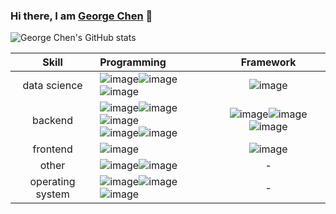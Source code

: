 ### Hi there, I am [George Chen](https://github.com/neural022/) 🌱
![George Chen's GitHub stats](https://github-readme-stats.vercel.app/api?username=neural022&show_icons=true&theme=great-gatsby&hide=contribs,prs)

<!-- ![image](url) -->
<!-- source:  -->
Skill             | Programming | Framework |
:----------------:|:------------|:---------:|
data science      | ![image](https://img.shields.io/badge/Python-3776AB?style=for-the-badge&logo=python&logoColor=white)![image](https://img.shields.io/badge/Numpy-777BB4?style=for-the-badge&logo=numpy&logoColor=white)![image](https://img.shields.io/badge/Pandas-2C2D72?style=for-the-badge&logo=pandas&logoColor=white) | ![image](https://img.shields.io/badge/PyTorch-EE4C2C?style=for-the-badge&logo=PyTorch&logoColor=white) 
backend           | ![image](https://img.shields.io/badge/Python-3776AB?style=for-the-badge&logo=python&logoColor=white)![image](https://img.shields.io/badge/C%23-239120?style=for-the-badge&logo=c-sharp&logoColor=white)![image](https://img.shields.io/badge/Java-ED8B00?style=for-the-badge&logo=java&logoColor=white)</br>![image](https://img.shields.io/badge/MySQL-40AEF0?style=for-the-badge&logo=mysql&logoColor=white)![image](https://img.shields.io/badge/Microsoft%20SQL%20Sever-C9284D?style=for-the-badge&logo=microsoft%20sql%20server&logoColor=white) |![image](https://img.shields.io/badge/Flask-000000?style=for-the-badge&logo=flask&logoColor=white)![image](https://img.shields.io/badge/.NET-512BD4?style=for-the-badge&logo=dotnet&logoColor=white)![image](https://img.shields.io/badge/Spring-6DB33F?style=for-the-badge&logo=spring&logoColor=white)
frontend          | ![image](https://img.shields.io/badge/JavaScript-323330?style=for-the-badge&logo=javascript&logoColor=F7DF1E) | ![image](https://img.shields.io/badge/Vue.js-35495E?style=for-the-badge&logo=vuedotjs&logoColor=4FC08D)
other             | ![image](https://img.shields.io/badge/C-00599C?style=for-the-badge&logo=c&logoColor=white)![image](https://img.shields.io/badge/C%2B%2B-00599C?style=for-the-badge&logo=c%2B%2B&logoColor=white) | -
operating system  | ![image](https://img.shields.io/badge/Git-F05032?style=for-the-badge&logo=git&logoColor=white)![image](https://img.shields.io/badge/Ubuntu-E95420?style=for-the-badge&logo=ubuntu&logoColor=white)![image](https://img.shields.io/badge/Windows-0078D6?style=for-the-badge&logo=windows&logoColor=white) | -



<!--
**neural022/neural022** is a ✨ _special_ ✨ repository because its `README.md` (this file) appears on your GitHub profile.

Here are some ideas to get you started:

- 🔭 I’m currently working on ...
- 🌱 I’m currently learning ...
- 👯 I’m looking to collaborate on ...
- 🤔 I’m looking for help with ...
- 💬 Ask me about ...
- 📫 How to reach me: ...
- 😄 Pronouns: ...
- ⚡ Fun fact: ...
-->
